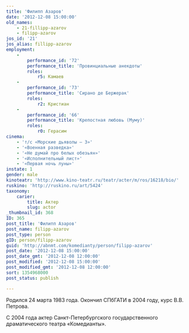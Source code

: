 ```yaml
---
title: 'Филипп Азаров'
date: '2012-12-08 15:00:00'
old_names:
    - 21-fillipp-azarov
    - filipp-azarov
jos_id: '21'
jos_alias: fillipp-azarov
employment:
    -
        performance_id: '72'
        performance_title: 'Провинциальные анекдоты'
        roles:
            r5: Камаев
    -
        performance_id: '73'
        performance_title: 'Сирано де Бержерак'
        roles:
            r2: Кристиан
    -
        performance_id: '66'
        performance_title: 'Крепостная любовь (Муму)'
        roles:
            r0: Герасим
cinema:
    - 'т/с «Морские дьяволы — 3»'
    - '«Военная разведка»'
    - '«Не думай про белых обезьян»'
    - '«Исполнительный лист»'
    - '«Первая ночь луны»'
instate: 1
gender: male
kinoteatr: 'http://www.kino-teatr.ru/teatr/acter/m/ros/16218/bio/'
ruskino: 'http://ruskino.ru/art/5424'
taxonomy:
    carier:
        title: Актер
        slug: actor
_thumbnail_id: 368
ID: 365
post_title: 'Филипп Азаров'
post_name: filipp-azarov
post_type: person
gID: person/filipp-azarov
guid: 'http://abnmt.com/komedianty/person/filipp-azarov'
post_date: '2012-12-08 15:00:00'
post_date_gmt: '2012-12-08 12:00:00'
post_modified: '2012-12-08 15:00:00'
post_modified_gmt: '2012-12-08 12:00:00'
sort: 1354968000
post_status: publish

---
```


Родился 24 марта 1983 года. Окончил СПбГАТИ в 2004 году, курс В.В. Петрова.


С 2004 года актер Санкт-Петербургского государственного драматического театра «Комедианты».